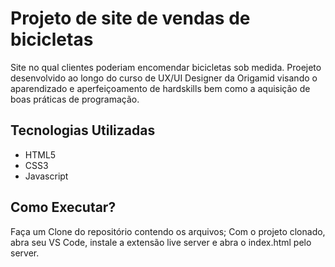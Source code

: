 # Projeto de site de vendas de bicicletas
Site no qual clientes poderiam encomendar bicicletas sob medida. Proejeto desenvolvido ao longo do curso de UX/UI Designer da Origamid visando o aparendizado e aperfeiçoamento de hardskills bem como a aquisição de boas práticas de programação. 

## Tecnologias Utilizadas
* HTML5
* CSS3
* Javascript

## Como Executar?
Faça um Clone do repositório contendo os arquivos;
Com o projeto clonado, abra seu VS Code, instale a extensão live server e abra o index.html pelo server. 